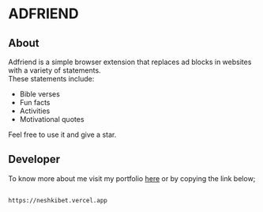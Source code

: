 # ADFRIEND  

## About  
Adfriend is a simple browser extension that replaces ad blocks in websites with a variety of statements.  
These statements include:  
* Bible verses  
* Fun facts  
* Activities  
* Motivational quotes  

Feel free to use it and give a star.  

## Developer  
To know more about me visit my portfolio [here](https://neshkibet.vercel.app) or by copying the link below;  
##
    https://neshkibet.vercel.app
##
